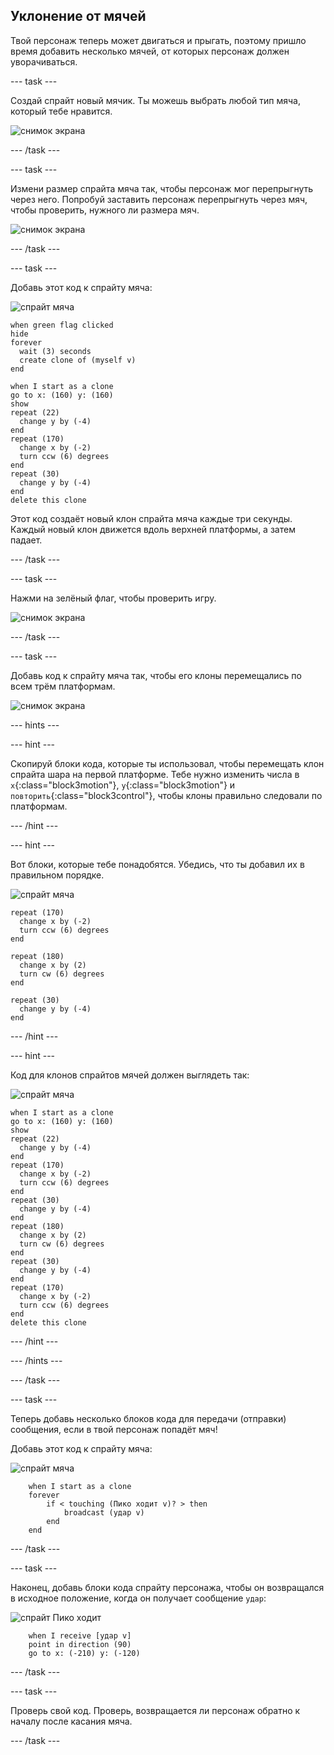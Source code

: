 ## Уклонение от мячей

Твой персонаж теперь может двигаться и прыгать, поэтому пришло время добавить несколько мячей, от которых персонаж должен уворачиваться.

--- task ---

Создай спрайт новый мячик. Ты можешь выбрать любой тип мяча, который тебе нравится.

![снимок экрана](images/dodge-balls.png)

--- /task ---

--- task ---

Измени размер спрайта мяча так, чтобы персонаж мог перепрыгнуть через него. Попробуй заставить персонаж перепрыгнуть через мяч, чтобы проверить, нужного ли размера мяч.

![снимок экрана](images/dodge-ball-resize.png)

--- /task ---

--- task ---

Добавь этот код к спрайту мяча:

![спрайт мяча](images/ball_sprite.png)

```blocks3
when green flag clicked
hide
forever 
  wait (3) seconds
  create clone of (myself v)
end
```

```blocks3
when I start as a clone
go to x: (160) y: (160)
show
repeat (22) 
  change y by (-4)
end
repeat (170) 
  change x by (-2)
  turn ccw (6) degrees
end
repeat (30) 
  change y by (-4)
end
delete this clone
```

Этот код создаёт новый клон спрайта мяча каждые три секунды. Каждый новый клон движется вдоль верхней платформы, а затем падает.

--- /task ---

--- task ---

Нажми на зелёный флаг, чтобы проверить игру.

![снимок экрана](images/dodge-ball-test.png)

--- /task ---

--- task ---

Добавь код к спрайту мяча так, чтобы его клоны перемещались по всем трём платформам.

![снимок экрана](images/dodge-ball-more-motion.png)

--- hints ---


--- hint ---

Скопируй блоки кода, которые ты использовал, чтобы перемещать клон спрайта шара на первой платформе. Тебе нужно изменить числа в `х`{:class="block3motion"}, `у`{:class="block3motion"} и `повторить`{:class="block3control"}, чтобы клоны правильно следовали по платформам.

--- /hint ---

--- hint ---

Вот блоки, которые тебе понадобятся. Убедись, что ты добавил их в правильном порядке.

![спрайт мяча](images/ball_sprite.png)

```blocks3
repeat (170) 
  change x by (-2)
  turn ccw (6) degrees
end

repeat (180) 
  change x by (2)
  turn cw (6) degrees
end

repeat (30) 
  change y by (-4)
end
```

--- /hint ---

--- hint ---

Код для клонов спрайтов мячей должен выглядеть так:

![спрайт мяча](images/ball_sprite.png)

```blocks3
when I start as a clone
go to x: (160) y: (160)
show
repeat (22) 
  change y by (-4)
end
repeat (170) 
  change x by (-2)
  turn ccw (6) degrees
end
repeat (30) 
  change y by (-4)
end
repeat (180) 
  change x by (2)
  turn cw (6) degrees
end
repeat (30) 
  change y by (-4)
end
repeat (170) 
  change x by (-2)
  turn ccw (6) degrees
end
delete this clone
```

--- /hint ---

--- /hints ---

--- /task ---

--- task ---

Теперь добавь несколько блоков кода для передачи (отправки) сообщения, если в твой персонаж попадёт мяч!

Добавь этот код к спрайту мяча:

![спрайт мяча](images/ball_sprite.png)

```blocks3
    when I start as a clone
    forever
        if < touching (Пико ходит v)? > then
            broadcast (удар v)
        end
    end
```

--- /task ---

--- task ---

Наконец, добавь блоки кода спрайту персонажа, чтобы он возвращался в исходное положение, когда он получает сообщение `удар`:

![спрайт Пико ходит](images/pico_walking_sprite.png)

```blocks3
    when I receive [удар v]
    point in direction (90)
    go to x: (-210) y: (-120)
```

--- /task ---

--- task ---

Проверь свой код. Проверь, возвращается ли персонаж обратно к началу после касания мяча.

--- /task ---